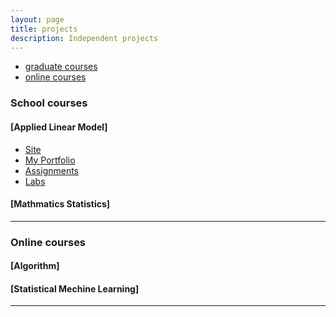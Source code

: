```yaml
---
layout: page
title: projects
description: Independent projects
---
```


<div class="navbar">
    <div class="navbar-inner">
        <ul class="nav">
            <li><a href="#graduate courses">graduate courses</a></li>
            <li><a href="#online courses">online courses</a></li>
        </ul>
    </div>
</div>


### <a name="current"></a>School courses

#### [Applied Linear Model] 

- [Site](https://bsharvey.github.io/)
- [My Portfolio](https://username.github.io/)
- [Assignments](https://github.com/bsharvey/EMSEDataAnalytics/tree/master/EMSE6992_Assignments)
- [Labs](https://github.com/bsharvey/EMSEDataAnalytics/tree/master/EMSE6992_Labs)

#### [Mathmatics Statistics]
---

### <a name="shortcourses"></a>Online courses

#### [Algorithm]

#### [Statistical Mechine Learning]
---



